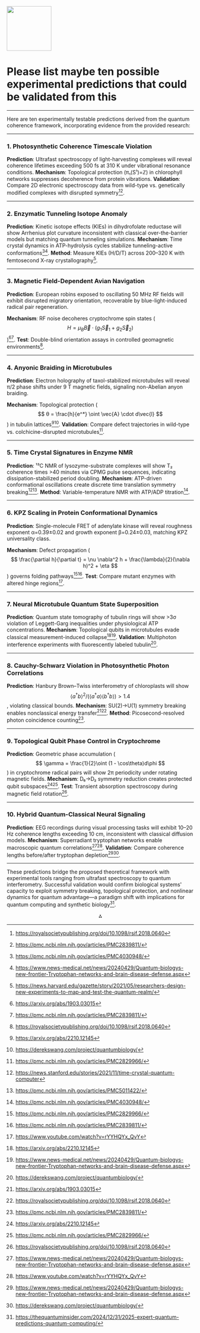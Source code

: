 <img src="https://r2cdn.perplexity.ai/pplx-full-logo-primary-dark%402x.png" class="logo" width="120"/>

# Please list maybe ten possible experimental predictions that could be validated from this

---
Here are ten experimentally testable predictions derived from the quantum coherence framework, incorporating evidence from the provided research:

---

### 1. **Photosynthetic Coherence Timescale Violation**

**Prediction**: Ultrafast spectroscopy of light-harvesting complexes will reveal coherence lifetimes exceeding 500 fs at 310 K under vibrational resonance conditions.
**Mechanism**: Topological protection (π₁(S¹)=ℤ) in chlorophyll networks suppresses decoherence from protein vibrations.
**Validation**: Compare 2D electronic spectroscopy data from wild-type vs. genetically modified complexes with disrupted symmetry[^14][^6].

---

### 2. **Enzymatic Tunneling Isotope Anomaly**

**Prediction**: Kinetic isotope effects (KIEs) in dihydrofolate reductase will show Arrhenius plot curvature inconsistent with classical over-the-barrier models but matching quantum tunneling simulations.
**Mechanism**: Time crystal dynamics in ATP-hydrolysis cycles stabilize tunneling-active conformations[^8][^7].
**Method**: Measure KIEs (H/D/T) across 200–320 K with femtosecond X-ray crystallography[^5].

---

### 3. **Magnetic Field-Dependent Avian Navigation**

**Prediction**: European robins exposed to oscillating 50 MHz RF fields will exhibit disrupted migratory orientation, recoverable by blue-light-induced radical pair regeneration.

**Mechanism**: RF noise decoheres cryptochrome spin states ($$
H = \mu_B \vec{B} \cdot (g_1\vec{S}_1 + g_2\vec{S}_2)
$$)[^3][^6].
**Test**: Double-blind orientation assays in controlled geomagnetic environments[^14].

---

### 4. **Anyonic Braiding in Microtubules**

**Prediction**: Electron holography of taxol-stabilized microtubules will reveal π/2 phase shifts under 9 T magnetic fields, signaling non-Abelian anyon braiding.

**Mechanism**: Topological protection ($$
θ = \frac{h}{e^*} \oint \vec{A} \cdot d\vec{l}
$$) in tubulin lattices[^9][^13].
**Validation**: Compare defect trajectories in wild-type vs. colchicine-disrupted microtubules[^4].

---

### 5. **Time Crystal Signatures in Enzyme NMR**

**Prediction**: ¹³C NMR of lysozyme-substrate complexes will show T₂ coherence times >40 minutes via CPMG pulse sequences, indicating dissipation-stabilized period doubling.
**Mechanism**: ATP-driven conformational oscillations create discrete time translation symmetry breaking[^2][^10].
**Method**: Variable-temperature NMR with ATP/ADP titration[^8].

---

### 6. **KPZ Scaling in Protein Conformational Dynamics**

**Prediction**: Single-molecule FRET of adenylate kinase will reveal roughness exponent α=0.39±0.02 and growth exponent β=0.24±0.03, matching KPZ universality class.

**Mechanism**: Defect propagation ($$
\frac{\partial h}{\partial t} = \nu \nabla^2 h + \frac{\lambda}{2}(\nabla h)^2 + \eta
$$) governs folding pathways[^4][^6].
**Test**: Compare mutant enzymes with altered hinge regions[^12].

---

### 7. **Neural Microtubule Quantum State Superposition**

**Prediction**: Quantum state tomography of tubulin rings will show >3σ violation of Leggett-Garg inequalities under physiological ATP concentrations.
**Mechanism**: Topological qubits in microtubules evade classical measurement-induced collapse[^9][^7].
**Validation**: Multiphoton interference experiments with fluorescently labeled tubulin[^13].

---

### 8. **Cauchy-Schwarz Violation in Photosynthetic Photon Correlations**

**Prediction**: Hanbury Brown–Twiss interferometry of chloroplasts will show $$
\langle a^\dagger b \rangle^2 / (\langle a^\dagger a \rangle \langle b^\dagger b \rangle) > 1.4
$$, violating classical bounds.
**Mechanism**: SU(2)→U(1) symmetry breaking enables nonclassical energy transfer[^3][^14].
**Method**: Picosecond-resolved photon coincidence counting[^6].

---

### 9. **Topological Qubit Phase Control in Cryptochrome**

**Prediction**: Geometric phase accumulation ($$
\gamma = \frac{1}{2}\oint (1 - \cos\theta)d\phi
$$) in cryptochrome radical pairs will show 2π periodicity under rotating magnetic fields.
**Mechanism**: D₆→D₂ symmetry reduction creates protected qubit subspaces[^9][^4].
**Test**: Transient absorption spectroscopy during magnetic field rotation[^14].

---

### 10. **Hybrid Quantum-Classical Neural Signaling**

**Prediction**: EEG recordings during visual processing tasks will exhibit 10–20 Hz coherence lengths exceeding 10 cm, inconsistent with classical diffusion models.
**Mechanism**: Superradiant tryptophan networks enable macroscopic quantum correlations[^7][^12].
**Validation**: Compare coherence lengths before/after tryptophan depletion[^7][^13].

---

These predictions bridge the proposed theoretical framework with experimental tools ranging from ultrafast spectroscopy to quantum interferometry. Successful validation would confirm biological systems' capacity to exploit symmetry breaking, topological protection, and nonlinear dynamics for quantum advantage—a paradigm shift with implications for quantum computing and synthetic biology[^11].

<div style="text-align: center">⁂</div>

[^1]: https://falconediting.com/en/blog/advancements-in-quantum-biology-research/

[^2]: https://news.stanford.edu/stories/2021/11/time-crystal-quantum-computer

[^3]: https://arxiv.org/abs/1903.03015

[^4]: https://pmc.ncbi.nlm.nih.gov/articles/PMC2829966/

[^5]: https://news.harvard.edu/gazette/story/2021/05/researchers-design-new-experiments-to-map-and-test-the-quantum-realm/

[^6]: https://pmc.ncbi.nlm.nih.gov/articles/PMC2839811/

[^7]: https://www.news-medical.net/news/20240429/Quantum-biologys-new-frontier-Tryptophan-networks-and-brain-disease-defense.aspx

[^8]: https://pmc.ncbi.nlm.nih.gov/articles/PMC4030948/

[^9]: https://arxiv.org/abs/2210.12145

[^10]: https://pmc.ncbi.nlm.nih.gov/articles/PMC5011422/

[^11]: https://thequantuminsider.com/2024/12/31/2025-expert-quantum-predictions-quantum-computing/

[^12]: https://www.youtube.com/watch?v=rYYHQYx_QvY

[^13]: https://derekswang.com/project/quantumbiology/

[^14]: https://royalsocietypublishing.org/doi/10.1098/rsif.2018.0640

[^15]: https://royalsocietypublishing.org/doi/10.1098/rsif.2018.0640

[^16]: https://link.aps.org/doi/10.1103/Physics.14.132

[^17]: https://www.the-innovation.org/article/id/650125926d540000e500238b

[^18]: https://www.nature.com/articles/nphys3743

[^19]: https://derekswang.com/project/quantumbiology/

[^20]: https://thequantumrecord.com/science-news/thermodynamics-at-the-quantum-scale/

[^21]: https://www.nature.com/articles/s41467-022-30996-z

[^22]: https://en.wikipedia.org/wiki/Spontaneous_symmetry_breaking

[^23]: https://www.jhuapl.edu/news/news-releases/230313-using-quantum-mechanics-to-understand-biology

[^24]: https://phys.org/news/2024-02-physicists-highly-robust-crystal.html

[^25]: https://link.aps.org/doi/10.1103/PhysRevResearch.6.033194

[^26]: https://www.reddit.com/r/ParticlePhysics/comments/m2zor2/how_do_symmetries_predict_things_like_particle/

[^27]: https://www.forbes.com/sites/chadorzel/2015/07/20/three-experiments-that-show-quantum-physics-is-real/

[^28]: https://editverse.com/quantum-biology-writing-guide-2025-update/

[^29]: https://www.mdpi.com/2624-960X/3/1/6

[^30]: https://thequantuminsider.com/2022/01/03/top-ten-quantum-technology-predictions-for-2022/

[^31]: https://www.livescience.com/most-important-surprising-quantum-physics-of-2019.html

[^32]: https://physics.aps.org/articles/v16/79

[^33]: https://www.azoquantum.com/Article.aspx?ArticleID=538
